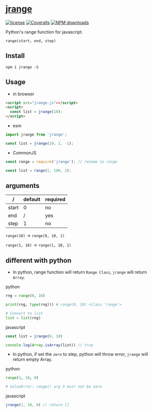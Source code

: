 # [jrange](https://github.com/hiNISAL/jrange)

[![license](https://img.shields.io/badge/license-MIT-blue.svg)](https://github.com/hiNISAL/jrange/blob/master/LICENSE)
[![Coveralls](https://img.shields.io/coveralls/hiNISAL/jrange.svg)](https://coveralls.io/github/hiNISAL/jrange)
[![NPM downloads](http://img.shields.io/npm/dm/jrange.svg?style=flat-square)](http://www.npmtrends.com/jrange)

Python's range function for javascript.

`range(start, end, step)`

## Install

``` shell
npm i jrange -S
```

## Usage

- in browser

``` html
<script src="jrange.js"></script>
<script>
  const list = jrange(10);
</script>
```

- esm

``` js
import jrange from 'jrange';

const list = jrange(10, 1, -1);
```

- CommonJS

``` js
const range = require('jrange'); // rename to range

const list = range(1, 100, 2);
```

## arguments

/ | default | required
-|-|-
start | 0 | no |
end | / | yes |
step | 1 | no |

`range(10)` -> `range(0, 10, 1)`

`range(1, 10)` -> `range(1, 10, 1)`

## different with python

- In python, range function will return `Range Class`, `jrange` will return `Array`.

python

``` python
rng = range(0, 10)

print(rng, type(rng))) # range(0, 10) <class 'range'>

# Convert to list
list = list(rng)
```

javascript

``` js
const list = jrange(0, 10)

console.log(Array.isArray(list)) // true
```

- In python, if set the `zero` to step, python will throw error, `jrange` will return empty Array.

python

``` python
range(1, 10, 0)

# ValueError: range() arg 3 must not be zero
```

javascript

``` js
jrange(1, 10, 0) // return []
```
